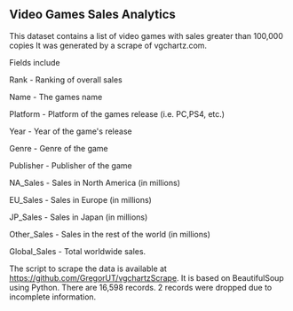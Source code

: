 ## Video Games Sales Analytics

This dataset contains a list of video games with sales greater than 100,000 copies It was generated by a scrape of vgchartz.com.

Fields include

Rank - Ranking of overall sales

Name - The games name

Platform - Platform of the games release (i.e. PC,PS4, etc.)

Year - Year of the game's release

Genre - Genre of the game

Publisher - Publisher of the game

NA_Sales - Sales in North America (in millions)

EU_Sales - Sales in Europe (in millions)

JP_Sales - Sales in Japan (in millions)

Other_Sales - Sales in the rest of the world (in millions)

Global_Sales - Total worldwide sales.

The script to scrape the data is available at https://github.com/GregorUT/vgchartzScrape.
It is based on BeautifulSoup using Python.
There are 16,598 records. 2 records were dropped due to incomplete information.
